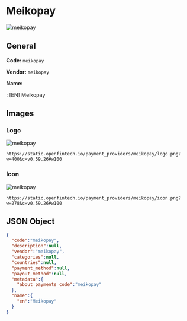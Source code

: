 
# Meikopay 
![meikopay](https://static.openfintech.io/payment_providers/meikopay/logo.png?w=400&c=v0.59.26#w100)  

## General 
 
**Code:** `meikopay` 
 
**Vendor:** `meikopay` 
 
**Name:** 
 
:	[EN] Meikopay 
 

## Images 

### Logo 
 
![meikopay](https://static.openfintech.io/payment_providers/meikopay/logo.png?w=400&c=v0.59.26#w100)  

```
https://static.openfintech.io/payment_providers/meikopay/logo.png?w=400&c=v0.59.26#w100
```  

### Icon 
 
![meikopay](https://static.openfintech.io/payment_providers/meikopay/icon.png?w=278&c=v0.59.26#w100)  

```
https://static.openfintech.io/payment_providers/meikopay/icon.png?w=278&c=v0.59.26#w100
```  

## JSON Object 

```json
{
  "code":"meikopay",
  "description":null,
  "vendor":"meikopay",
  "categories":null,
  "countries":null,
  "payment_method":null,
  "payout_method":null,
  "metadata":{
    "about_payments_code":"meikopay"
  },
  "name":{
    "en":"Meikopay"
  }
}
```  
